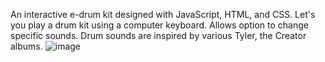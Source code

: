 An interactive e-drum kit designed with JavaScript, HTML, and CSS. Let's you play a drum kit using a computer keyboard. Allows option to change specific sounds.
Drum sounds are inspired by various Tyler, the Creator albums.
![image](https://github.com/user-attachments/assets/2101a7ca-404f-4db3-ba30-2eef24ead96e)
